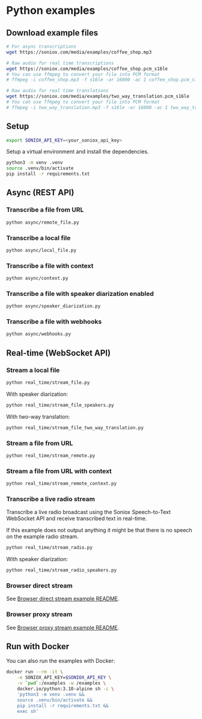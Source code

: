 # Python examples

## Download example files

```sh
# For async transcriptions
wget https://soniox.com/media/examples/coffee_shop.mp3

# Raw audio for real time transcriptions
wget https://soniox.com/media/examples/coffee_shop.pcm_s16le
# You can use ffmpeg to convert your file into PCM format
# ffmpeg -i coffee_shop.mp3 -f s16le -ar 16000 -ac 1 coffee_shop.pcm_s16le

# Raw audio for real time translations
wget https://soniox.com/media/examples/two_way_translation.pcm_s16le
# You can use ffmpeg to convert your file into PCM format
# ffmpeg -i two_way_translation.mp3 -f s16le -ar 16000 -ac 1 two_way_translation.pcm_s16le
```

## Setup

```sh
export SONIOX_API_KEY=<your_soniox_api_key>
```

Setup a virtual environment and install the dependencies.

```sh
python3 -m venv .venv
source .venv/bin/activate
pip install -r requirements.txt
```

## Async (REST API)

### Transcribe a file from URL

```sh
python async/remote_file.py
```

### Transcribe a local file

```sh
python async/local_file.py
```

### Transcribe a file with context

```sh
python async/context.py
```

### Transcribe a file with speaker diarization enabled

```sh
python async/speaker_diarization.py
```

### Transcribe a file with webhooks

```sh
python async/webhooks.py
```

## Real-time (WebSocket API)

### Stream a local file

```sh
python real_time/stream_file.py
```

With speaker diarization:

```sh
python real_time/stream_file_speakers.py
```

With two-way translation:

```sh
python real_time/stream_file_two_way_translation.py
```

### Stream a file from URL

```sh
python real_time/stream_remote.py
```

### Stream a file from URL with context

```sh
python real_time/stream_remote_context.py
```

### Transcribe a live radio stream

Transcribe a live radio broadcast using the Soniox Speech-to-Text WebSocket API
and receive transcribed text in real-time.

If this example does not output anything it might be that there is no speech on
the example radio stream.

```sh
python real_time/stream_radio.py
```

With speaker diarization:

```sh
python real_time/stream_radio_speakers.py
```

### Browser direct stream

See [Browser direct stream example
README](real_time/browser_direct_stream/README.md).

### Browser proxy stream

See [Browser proxy stream example
README](real_time/browser_proxy_stream/README.md).

## Run with Docker

You can also run the examples with Docker:

```sh
docker run --rm -it \
    -e SONIOX_API_KEY=$SONIOX_API_KEY \
    -v `pwd`:/examples -w /examples \
    docker.io/python:3.10-alpine sh -c \
    'python3 -m venv .venv &&
    source .venv/bin/activate &&
    pip install -r requirements.txt &&
    exec sh'
```
